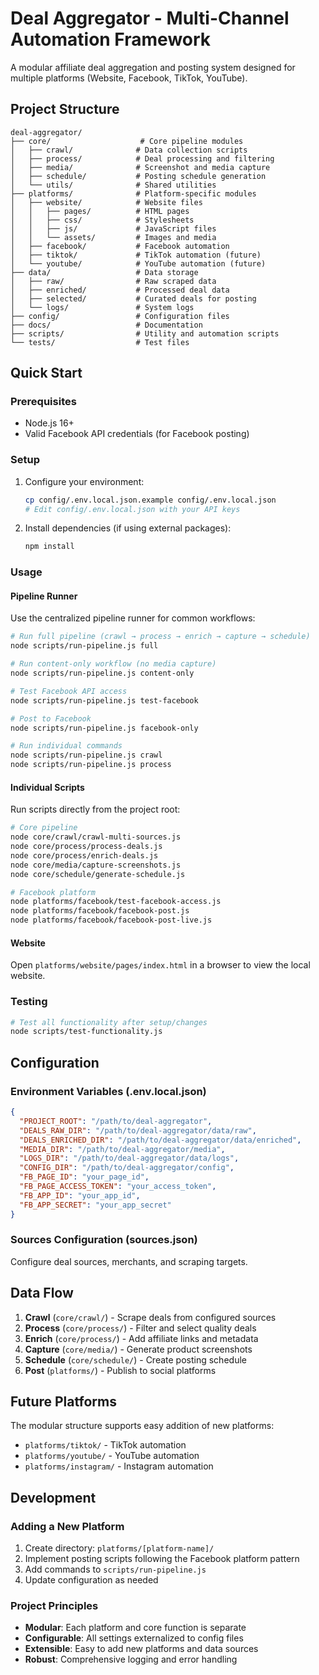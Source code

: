 # Deal Aggregator - Multi-Channel Automation Framework

A modular affiliate deal aggregation and posting system designed for multiple platforms (Website, Facebook, TikTok, YouTube).

## Project Structure

```
deal-aggregator/
├── core/                    # Core pipeline modules
│   ├── crawl/              # Data collection scripts
│   ├── process/            # Deal processing and filtering
│   ├── media/              # Screenshot and media capture
│   ├── schedule/           # Posting schedule generation
│   └── utils/              # Shared utilities
├── platforms/              # Platform-specific modules
│   ├── website/            # Website files
│   │   ├── pages/          # HTML pages
│   │   ├── css/            # Stylesheets
│   │   ├── js/             # JavaScript files
│   │   └── assets/         # Images and media
│   ├── facebook/           # Facebook automation
│   ├── tiktok/             # TikTok automation (future)
│   └── youtube/            # YouTube automation (future)
├── data/                   # Data storage
│   ├── raw/                # Raw scraped data
│   ├── enriched/           # Processed deal data
│   ├── selected/           # Curated deals for posting
│   └── logs/               # System logs
├── config/                 # Configuration files
├── docs/                   # Documentation
├── scripts/                # Utility and automation scripts
└── tests/                  # Test files
```

## Quick Start

### Prerequisites
- Node.js 16+ 
- Valid Facebook API credentials (for Facebook posting)

### Setup
1. Configure your environment:
   ```bash
   cp config/.env.local.json.example config/.env.local.json
   # Edit config/.env.local.json with your API keys
   ```

2. Install dependencies (if using external packages):
   ```bash
   npm install
   ```

### Usage

#### Pipeline Runner
Use the centralized pipeline runner for common workflows:

```bash
# Run full pipeline (crawl → process → enrich → capture → schedule)
node scripts/run-pipeline.js full

# Run content-only workflow (no media capture)
node scripts/run-pipeline.js content-only

# Test Facebook API access
node scripts/run-pipeline.js test-facebook

# Post to Facebook
node scripts/run-pipeline.js facebook-only

# Run individual commands
node scripts/run-pipeline.js crawl
node scripts/run-pipeline.js process
```

#### Individual Scripts
Run scripts directly from the project root:

```bash
# Core pipeline
node core/crawl/crawl-multi-sources.js
node core/process/process-deals.js  
node core/process/enrich-deals.js
node core/media/capture-screenshots.js
node core/schedule/generate-schedule.js

# Facebook platform
node platforms/facebook/test-facebook-access.js
node platforms/facebook/facebook-post.js
node platforms/facebook/facebook-post-live.js
```

#### Website
Open `platforms/website/pages/index.html` in a browser to view the local website.

### Testing
```bash
# Test all functionality after setup/changes
node scripts/test-functionality.js
```

## Configuration

### Environment Variables (.env.local.json)
```json
{
  "PROJECT_ROOT": "/path/to/deal-aggregator",
  "DEALS_RAW_DIR": "/path/to/deal-aggregator/data/raw",
  "DEALS_ENRICHED_DIR": "/path/to/deal-aggregator/data/enriched", 
  "MEDIA_DIR": "/path/to/deal-aggregator/media",
  "LOGS_DIR": "/path/to/deal-aggregator/data/logs",
  "CONFIG_DIR": "/path/to/deal-aggregator/config",
  "FB_PAGE_ID": "your_page_id",
  "FB_PAGE_ACCESS_TOKEN": "your_access_token",
  "FB_APP_ID": "your_app_id",
  "FB_APP_SECRET": "your_app_secret"
}
```

### Sources Configuration (sources.json)
Configure deal sources, merchants, and scraping targets.

## Data Flow

1. **Crawl** (`core/crawl/`) - Scrape deals from configured sources
2. **Process** (`core/process/`) - Filter and select quality deals  
3. **Enrich** (`core/process/`) - Add affiliate links and metadata
4. **Capture** (`core/media/`) - Generate product screenshots
5. **Schedule** (`core/schedule/`) - Create posting schedule
6. **Post** (`platforms/`) - Publish to social platforms

## Future Platforms

The modular structure supports easy addition of new platforms:
- `platforms/tiktok/` - TikTok automation
- `platforms/youtube/` - YouTube automation  
- `platforms/instagram/` - Instagram automation

## Development

### Adding a New Platform
1. Create directory: `platforms/[platform-name]/`
2. Implement posting scripts following the Facebook platform pattern
3. Add commands to `scripts/run-pipeline.js`
4. Update configuration as needed

### Project Principles
- **Modular**: Each platform and core function is separate
- **Configurable**: All settings externalized to config files
- **Extensible**: Easy to add new platforms and data sources
- **Robust**: Comprehensive logging and error handling